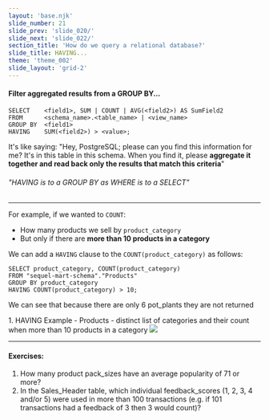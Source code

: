 ```yaml
---
layout: 'base.njk'
slide_number: 21
slide_prev: 'slide_020/'
slide_next: 'slide_022/'
section_title: 'How do we query a relational database?'
slide_title: HAVING...
theme: 'theme_002'
slide_layout: 'grid-2'
---
```


<section class="slide__text">

#### Filter aggregated results from a GROUP BY...

```
SELECT    <field1>, SUM | COUNT | AVG(<field2>) AS SumField2
FROM      <schema_name>.<table_name> | <view_name>
GROUP BY  <field1>
HAVING    SUM(<field2>) > <value>;
```

It's like saying: <span> "Hey, PostgreSQL; please can you find this information for me?  It's in this table in this schema.  When you find it, please **aggregate it together and read back only the results that match this criteria**" </span>

###### *"HAVING is to a GROUP BY as WHERE is to a SELECT"*

<hr />

For example, if we wanted to `COUNT`:
- How many products we sell by `product_category`
- But only if there are **more than 10 products in a category**

We can add a `HAVING` clause to the `COUNT(product_category)` as follows:
```
SELECT product_category, COUNT(product_category)
FROM "sequel-mart-schema"."Products"
GROUP BY product_category
HAVING COUNT(product_category) > 10;
```
We can see that because there are only 6 pot_plants they are not returned

</section>

<section class="slide__images">
<caption>1. HAVING Example - Products - distinct list of categories and their count when more than 10 products in a category</caption>
<img src="{{ '../../images/002_HAVING_Product_Category.png' | url }}" />

</section>

<section class="slide__exercises">

---

#### Exercises:
1. How many product pack_sizes have an average popularity of 71 or more?
2. In the Sales_Header table, which individual feedback_scores (1, 2, 3, 4 and/or 5) were used in more than 100 transactions (e.g. if 101 transactions had a feedback of 3 then 3 would count)?

</section>